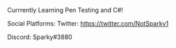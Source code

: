 Currrently Learning Pen Testing and C#!

Social Platforms:
Twitter:
https://twitter.com/NotSparky1

Discord:
Sparky#3880
